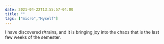 ```yaml
---
date: 2021-04-22T13:55:57-04:00
title: ""
tags: ["micro","Myself"]
---
```

I have discovered r/trains, and it is bringing joy into the chaos that is the last few weeks of the semester.
